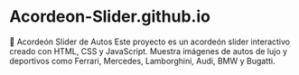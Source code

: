 # Acordeon-Slider.github.io
🚗 Acordeón Slider de Autos  Este proyecto es un acordeón slider interactivo creado con HTML, CSS y JavaScript. Muestra imágenes de autos de lujo y deportivos como Ferrari, Mercedes, Lamborghini, Audi, BMW y Bugatti.
